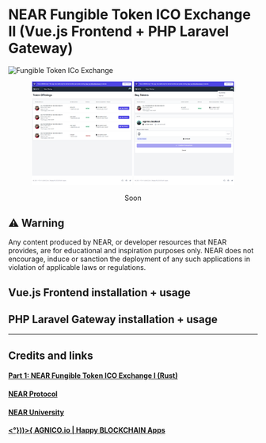 # NEAR Fungible Token ICO Exchange II (Vue.js Frontend + PHP Laravel Gateway)

![Fungible Token ICo Exchange](https://github.com/AGNICO/near-ncd-I-ico-exchange-rs/blob/master/docs/ncd-1.png)

<p align="center">
  <img src="https://github.com/AGNICO/near-ncd-II-ico-exchange-vue-php/blob/master/docs/fe-2.png" width="40%" />
  <img src="https://github.com/AGNICO/near-ncd-II-ico-exchange-vue-php/blob/master/docs/fe-1.png" width="40%" />
</p>

<p align="center">
Soon
</p>

## ⚠️ Warning

Any content produced by NEAR, or developer resources that NEAR provides, are for educational and inspiration purposes only. NEAR does not encourage, induce or sanction the deployment of any such applications in violation of applicable laws or regulations.

## Vue.js Frontend installation + usage


## PHP Laravel Gateway installation + usage



---

## Credits and links

#### [Part 1: NEAR Fungible Token ICO Exchange I (Rust)](https://github.com/AGNICO/near-ncd-I-ico-exchange-rs)

#### [NEAR Protocol](https://near.org)

#### [NEAR University](https://near.university)

#### [<°}))>{ AGNICO.io | Happy BLOCKCHAIN Apps](https://agnico.io)
